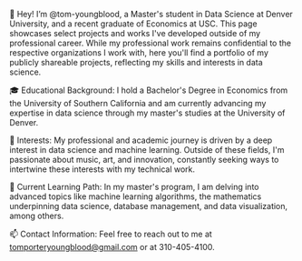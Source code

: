 👋 Hey! I’m @tom-youngblood, a Master's student in Data Science at Denver University, and a recent graduate of Economics at USC. This page showcases select projects and works I've developed outside of my professional career. While my professional work remains confidential to the respective organizations I work with, here you'll find a portfolio of my publicly shareable projects, reflecting my skills and interests in data science.

🎓 Educational Background: I hold a Bachelor's Degree in Economics from the University of Southern California and am currently advancing my expertise in data science through my master's studies at the University of Denver.

👀 Interests: My professional and academic journey is driven by a deep interest in data science and machine learning. Outside of these fields, I'm passionate about music, art, and innovation, constantly seeking ways to intertwine these interests with my technical work.

🌱 Current Learning Path: In my master's program, I am delving into advanced topics like machine learning algorithms, the mathematics underpinning data science, database management, and data visualization, among others.

📫 Contact Information: Feel free to reach out to me at tomporteryoungblood@gmail.com or at 310-405-4100.

<!---
tom-youngblood/tom-youngblood is a ✨ special ✨ repository because its `README.md` (this file) appears on your GitHub profile.
You can click the Preview link to take a look at your changes.
--->
